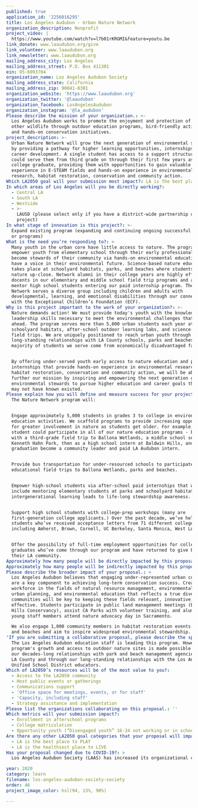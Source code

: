 ```yaml
---
published: true
application_id: '2256016295'
title: Los Angeles Audubon - Urban Nature Network
organization_description: Nonprofit
project_video: |
  https://www.youtube.com/watch?v=l7b01rKRGMI&feature=youtu.be
link_donate: www.laaudubon.org/give
link_volunteer: www.laaudubon.org
link_newsletter: www.laaudubon.org
mailing_address_city: Los Angeles
mailing_address_street: P.O. Box 411301
ein: 95-6093704
organization_name: Los Angeles Audubon Society
mailing_address_state: California
mailing_address_zip: 90041-8301
organization_website: 'https://www.laaudubon.org'
organization_twitter: '@laaudubon'
organization_facebook: LosAngelesAudubon
organization_instagram: '@la_audubon'
Please describe the mission of your organization.: >-
  Los Angeles Audubon works to promote the enjoyment and protection of birds and
  other wildlife through outdoor education programs, bird-friendly activities,
  and hands-on conservation initiatives.
project_description: >-
  Urban Nature Network will grow the next generation of environmental stewards
  by providing a pathway for higher learning opportunities, internships, and
  career development. A single student has access to a support structure that
  could serve them from third grade on through their first few years as a recent
  college graduate, providing them with opportunities to gain valuable
  experience in E-STEAM fields and hands-on experience in environmental
  research, habitat restoration, conservation and community action.
Which LA2050 goal will your submission most impact?: LA is the best place to LEARN
In which areas of Los Angeles will you be directly working?:
  - Central LA
  - South LA
  - Westside
  - >-
    LAUSD (please select only if you have a district-wide partnership or
    project)
In what stage of innovation is this project?: >-
  Expand existing program (expanding and continuing ongoing successful projects
  or programs)
What is the need you’re responding to?: >
  Many youth in the urban core have little access to nature. The program aims to
  empower youth from elementary school through their early professional years to
  become stewards of their community via hands-on environmental education and to
  have a voice in their environmental future. Science-based nature education
  takes place at schoolyard habitats, parks, and beaches where students study
  nature up-close. Network alumni in their college years are highly effective
  docents in our elementary and middle school field trip programs and also help
  mentor high school students entering our paid internship program. The Nature
  Network serves a diverse group including children and adults with
  developmental, learning, and emotional disabilities through our connection
  with the Exceptional Children’s Foundation (ECF). 
Why is this project important to the work of your organization?: >-
  Nature demands action! We must provide today's youth with the knowledge and
  leadership skills necessary to meet the environmental challenges that lie
  ahead. The program serves more than 5,000 urban students each year at
  schoolyard habitats, after-school outdoor learning labs, and science-based
  field trips. We are uniquely positioned to reach urban youth through our
  long-standing relationships with LA County schools, parks and beaches. The
  majority of students we serve come from economically disadvantaged families.


  By offering under-served youth early access to nature education and paid
  internships that provide hands-on experience in environmental research,
  habitat restoration, conservation and community action, we will be able to
  further our mission by inspiring and empowering the next generation of
  environmental stewards to pursue higher education and career goals that they
  may not have known existed.
Please explain how you will define and measure success for your project.: >
  The Nature Network program will: 


  Engage approximately 5,000 students in grades 3 to college in environmental
  education activities. We scaffold programs to provide increasing opportunities
  for greater involvement in nature as students get older. For example, a single
  student could participate in all of our nature education programs - beginning
  with a third-grade field trip to Ballona Wetlands, a middle school session at
  Kenneth Hahn Park, then as a high school intern at Baldwin Hills, and upon
  graduation become a community leader and paid LA Audubon intern.


  Provide bus transportation for under-resourced schools to participate in
  educational field trips to Ballona Wetlands, parks and beaches.


  Empower high-school students via after-school paid internships that will
  include mentoring elementary students at parks and schoolyard habitats where
  intergenerational learning leads to life-long stewardship awareness.


  Support high school students with college-prep workshops (many are
  first-generation college applicants.) Over the past decade, we’ve helped
  students who’ve received acceptance letters from 71 different colleges,
  including Amherst, Brown, Cornell, UC Berkeley, Santa Monica, West LA, CSLB. 


  Offer the possibility of full-time employment opportunities for college
  graduates who’ve come through our program and have returned to give back to
  their LA community.
Approximately how many people will be directly impacted by this proposal?: '5000'
Approximately how many people will be indirectly impacted by this proposal?: '1000'
Please describe the broader impact of your proposal.: >
  Los Angeles Audubon believes that engaging under-represented urban communities
  are a key component to achieving long-term conservation success. Creating a
  workforce in the fields of natural resource management, environmental science,
  urban planning, and environmental education that reflects a true diversity of
  communities will be key to keeping these fields relevant, innovative, and
  effective. Students participate in public land management meetings (Baldwin
  Hills Conservancy), assist CA Parks with volunteer training, and alumni and
  young staff members attend nature advocacy day in Sacramento. 

  We also engage 1,000 community members in habitat restoration events at parks
  and beaches and aim to inspire widespread environmental stewardship.
'If you are submitting a collaborative proposal, please describe the specific role of partner organizations in the project.': >-
  The Los Angeles Audubon education staff is leading this program. However, the
  program's growth and access to outdoor nature sites is made possible through
  our decades-long relationships with park and beach management agencies within
  LA County and through our long-standing relationships with the Los Angeles
  Unified School District educators.
Which of LA2050’s resources will be of the most value to you?:
  - Access to the LA2050 community
  - Host public events or gatherings
  - Communications support
  - 'Office space for meetings, events, or for staff'
  - 'Capacity, including staff'
  - Strategy assistance and implementation
Please list the organizations collaborating on this proposal.: ''
Which metrics will your submission impact?:
  - Enrollment in afterschool programs
  - College matriculation
  - Opportunity youth (“Disengaged youth” 16-24 not working or in school)
Are there any other LA2050 goal categories that your proposal will impact?:
  - LA is the best place to PLAY
  - LA is the healthiest place to LIVE
Has your proposal changed due to COVID-19?: >
  Los Angeles Audubon Society (LAAS) has increased its organizational capacity by adapting existing programming into online environmental education activities that provide ways for students, teachers, and community members to stay connected to nature and STEAM learning during the Covid-19 crisis. Capitalizing on our new foundation of logistical know-how, we plan to further expand our online learning opportunities in the coming school year, blending guided science and art activities that promote a connection to nature at school, at home, and in local neighborhoods. LAAS’s staff members can channel their creativity, knowledge, and leadership skills into online formats, such as videos, webinars, and interactive Zoom sessions, that meet a high professional standard through collaboration with media experts at Catchafire (a service that provides professional skill-based volunteers). Once schools re-open we will also initiate “LA Audubon On-Campus” as an alternative to field trips. LAAS staff will visit schools multiple times a year with STEAM learning activities on campus and provide teachers with materials that further inquiry once the visit is over.

year: 2020
category: learn
filename: los-angeles-audubon-society-society
order: 46
project_image_color: hsl(94, 13%, 90%)

---
```


